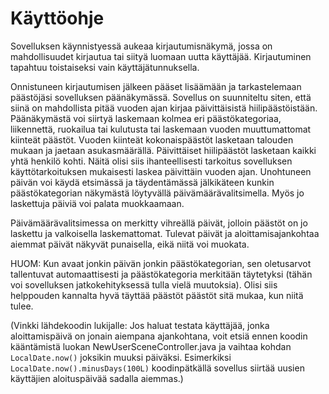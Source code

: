 # Käyttöohje

Sovelluksen käynnistyessä aukeaa kirjautumisnäkymä, jossa on mahdollisuudet kirjautua tai siityä luomaan uutta käyttäjää. 
Kirjautuminen tapahtuu toistaiseksi vain käyttäjätunnuksella.

Onnistuneen kirjautumisen jälkeen pääset lisäämään ja tarkastelemaan päästöjäsi sovelluksen päänäkymässä. Sovellus on suunniteltu siten, että siinä on mahdollista pitää vuoden ajan kirjaa päivittäisistä 
hiilipäästöistään. Päänäkymästä voi siirtyä laskemaan kolmea eri päästökategoriaa, liikennettä, ruokailua tai kulutusta tai laskemaan vuoden muuttumattomat kiinteät päästöt. Vuoden kiinteät kokonaispäästöt lasketaan talouden mukaan ja jaetaan asukasmäärällä. Päivittäiset hiilipäästöt lasketaan kaikki yhtä henkilö kohti. 
Näitä olisi siis ihanteellisesti tarkoitus sovelluksen käyttötarkoituksen mukaisesti laskea päivittäin vuoden ajan. Unohtuneen päivän voi käydä etsimässä ja täydentämässä jälkikäteen kunkin päästökategorian näkymästä löytyvällä päivämäärävalitsimella. Myös jo laskettuja päiviä voi palata muokkaamaan.

Päivämäärävalitsimessa on merkitty vihreällä päivät, jolloin päästöt on jo laskettu ja valkoisella laskemattomat. Tulevat päivät ja aloittamisajankohtaa aiemmat päivät näkyvät
punaisella, eikä niitä voi muokata.

HUOM: Kun avaat jonkin päivän jonkin päästökategorian, sen oletusarvot tallentuvat automaattisesti ja päästökategoria merkitään täytetyksi 
(tähän voi sovelluksen jatkokehityksessä tulla vielä muutoksia). Olisi siis helppouden kannalta hyvä täyttää päästöt päästöt sitä mukaa, kun niitä tulee.

(Vinkki lähdekoodin lukijalle: Jos haluat testata käyttäjää, jonka aloittamispäivä on jonain aiempana ajankohtana, voit etsiä ennen koodin kääntämistä luokan 
NewUserSceneController.java ja vaihtaa kohdan ```LocalDate.now()``` joksikin muuksi päiväksi. 
Esimerkiksi ```LocalDate.now().minusDays(100L)``` koodinpätkällä sovellus siirtää uusien käyttäjien aloituspäivää sadalla aiemmas.)
